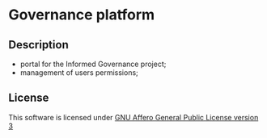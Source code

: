 # Governance platform


## Description

- portal for the Informed Governance project;
- management of users permissions;



## License

This software is licensed under
[GNU Affero General Public License version 3](https://www.gnu.org/licenses/agpl-3.0.html)

